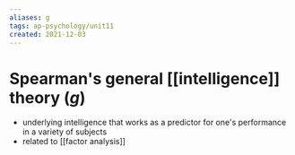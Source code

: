 ```yaml
---
aliases: g
tags: ap-psychology/unit11 
created: 2021-12-03
---
```


# Spearman's general [[intelligence]] theory (*g*)

- underlying intelligence that works as a predictor for one's performance in a variety of subjects
- related to [[factor analysis]] 
